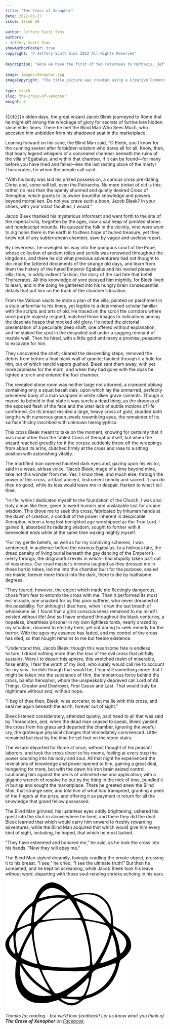 ```yaml
---
title: "The Cross of Xenophor"
date: 2022-03-27
issue: Issue 29

author: Jeffery Scott Sims
authors:
- Jeffery Scott Sims
showAuthorFooter: true
copyright: '© Jeffery Scott Sims 2022 All Rights Reserved'

description: "Here we have the first of two returnees to Mythaxis. Jeffery Scott Sims graced i23 with an entertaining blend of the noirish detective and Lovecraftian occult. This time he offers something shorter, but no less sinister: another yarn of seekers after esoteric knowledge not meant for human ken, once again delivered in a classic style."

image: images/Xenophor.jpg
imageCopyright: "The title picture was created using a Creative Commons image courtesy of [ntnvnc](https://pixabay.com/photos/art-desktop-spiral-nature-pattern-3257095/) - many thanks."

type: stock
slug: the-cross-of-xenophor
weight: 6
---
```


{{<glyph>}}I{{</glyph>}}n olden days, the great wizard Jacob Bleek journeyed to Rome that he might sift among the wreckage of glory for secrets of furtive lore hidden since elder times. There he met the Blind Man Who Sees Much, who accosted him unbidden from his shadowed seat in the marketplace.

Leaning forward on his cane, the Blind Man said, “O Bleek, you I know for the cunning seeker after forbidden wisdom who dares all for all. Know, then, that hoary legend whispers of a concealed chamber beneath the ruins of the villa of Egabalus, and within that chamber, if it can be found—for many before you have tried and failed—lies the last resting place of the martyr Thoracrates, he whom the people call saint.

“With his body was laid his prized possession, a curious cross pre-dating Christ and, some will tell, even the Patriarchs. No mere trinket of old is this; rather, no less than the openly shunned and quietly desired Cross of Xenophor, which grants to its owner bountiful knowledge and powers beyond mortal ken. Do not you crave such a boon, Jacob Bleek? In your shoes, with your intact faculties, I would.”

Jacob Bleek thanked his mysterious informant and went forth to the site of the imperial villa, forgotten by the ages, now a sad heap of jumbled stones and nondescript mounds. He quizzed the folk in the vicinity, who were wont to dig holes there in the earth in fruitless hope of buried treasure, yet they knew not of any subterranean chamber, save by vague and useless report.

By cleverness, he inveigled his way into the pompous court of the Pope, whose collection of ancient relics and scrolls was renowned throughout the kingdoms, and there he did what previous adventurers had not thought to do: read the tattered documents of the strange old days, and learn from them the history of the hated Emperor Egabalus and his reviled pleasure villa; thus, in oddly indirect fashion, the story of the sad fate that befell Thoracrates. All this knowledge of yore pleased him mightily, for Bleek lived to learn, and in the doing he gathered into his hungry brain consequential details that put him on the track of the chamber’s location.

From the Vatican vaults he stole a plan of the villa, painted on parchment in a style unfamiliar to his times, yet legible to a determined scholar familiar with the scripts and arts of old. He traced on the scroll the corridors where once purple majesty reigned, matched those images to indications among the desolate heaps that mocked old glory. He noted the pictorial presentation of a peculiarly deep shaft, one offered without explanation, and he staked the spot in the despoiled soil under a sagging remnant of marble wall. Then he hired, with a little gold and many a promise, peasants to excavate for him.

They uncovered the shaft; cleared the descending steps; removed the debris from before a final blank wall of granite; hacked through it a hole for him, out of which rancid vapors gushed. Bleek sent them away, with yet more promises for the morn, and when they had gone with the dusk he lighted a torch and entered the foul chamber.

The revealed stone room was neither large nor adorned, a cramped oblong containing only a squat basalt dais, upon which lay the unmarred, perfectly preserved body of a man wrapped in white silken grave raiments. Though a marvel to behold in that state it was surely a dead thing, as the dryness of the exposed flesh of the face and the utter lack of subtle motions of life confirmed. On its breast resided a large, heavy cross of gold, studded both lengths with numerous green jewels resembling eyes, the remainder of its surface thickly inscribed with unknown hieroglyphics.

This cross Bleek meant to take on the moment, knowing for certainty that it was none other than the fabled Cross of Xenophor itself, but when the wizard reached greedily for it the corpse suddenly threw off the wrappings from about its arms, clutched firmly at the cross and rose to a sitting position with astonishing vitality.

The mortified man opened haunted dark eyes and, gazing upon his visitor, said in a weak, airless voice, “Jacob Bleek, mage of a time beyond mine, take not this wonder from me. Yes, I know thee, and much else, through the power of this cross, artifact ancient, instrument unholy and sacred. It can do thee no good, while its loss would leave me in despair. Harken to what I tell thee.

“In life, while I dedicated myself to the foundation of the Church, I was also truly a man like thee, given to weird humors and unslakable lust for arcane wisdom. This drove me to seek this cross, fabricated by inhuman hands at the dawn of creation, a conduit of the power inherent in despicable Xenophor, whom a long lost benighted age worshipped as the True Lord. I gained it, absorbed its radiating wisdom, sought to further with it benevolent ends while at the same time waxing mighty myself.

“For my gentle beliefs, as well as for my conniving schemes, I was sentenced, in audience before the noxious Egabalus, to a hideous fate, the dread penalty of living burial beneath the gay dancing of the Emperor’s merry throngs, the disgraceful revels in which I had stupidly taken part out of weakness. Our cruel master’s minions laughed as they dressed me in these horrid robes, led me into this chamber built for the purpose, sealed me inside, forever more thrust into the dark, there to die by loathsome degrees.

“They feared, however, the object which made me fleetingly dangerous, chose from fear to entomb the cross with me. Then it performed its most evil miracle, one unasked for by this poor sufferer, who never dreamed of the possibility. For although I died here, when I drew the last breath of wholesome air, I found that a grim consciousness remained to my mind! I existed without life! And so I have endured throughout the black centuries, a hopeless, breathless prisoner in my own lightless tomb, nearly crazed by my situation, doomed to eternity here, yet not daring to seek remedy for the horror. With the ages my essence has faded, and my control of the cross has died, so that nought remains to me but feeble existence.

“Understand this, Jacob Bleek: though this wearisome fate is endless torture, I dread nothing more than the loss of the evil cross that pitifully sustains. Were I to depart this sphere, this wretched realm of miserable, false entity, I fear the wrath of my God, who surely would call me to account for my sins. Terrible though that would be, I fear still something more: that I might be taken into the substance of Him, the monstrous force behind the cross, baleful Xenophor, whom the unspeakably depraved call Lord of All Things, Creator and Destroyer, First Cause and Last. That would truly be nightmare without end, without hope.

“I beg of thee then, Bleek, wise sorcerer, to let me lie with this cross, and seal me again beneath the earth, forever out of sight.”

Bleek listened considerately, attended quietly, paid heed to all that was said by Thoracrates, and, when the dead man ceased to speak, Bleek yanked the cross from his grasp and departed the chamber, ignoring the woeful cry, the grotesque physical changes that immediately commenced. Little remained but dust by the time he set foot on the stone stairs.

The wizard departed for Rome at once, without thought of his peasant laborers, and took the cross direct to his rooms, feeling at every step the power coursing into his body and soul. All that night he experienced the revelations of knowledge and power opened to him, gaining a great deal, hungering for more, but with the dawn his iron brain seized control, cautioning him against the perils of unlimited use and application; with a gigantic wrench of resolve he put by the thing in the nick of time, bundled it in burlap and sought the marketplace. There he greeted anew the Blind Man, that strange seer, and told him of what had transpired, granting a peek of the fingers at the prize, and offering it as payment in return for all the knowledge that grand fellow possessed.

The Blind Man grinned, his lusterless eyes oddly brightening, ushered his guest into the shut-in alcove where he lived, and there they did the deal. Bleek learned that which would carry him onward to freshly rewarding adventures, while the Blind Man acquired that which would give him every kind of sight, including, he hoped, that which he most lacked.

“They have esteemed and honored me,” he said, as he took the cross into his hands. “Now they will obey me.”

The Blind Man sighed dreamily, lovingly cradling the ornate object, pressing it to his breast. “I see,” he cried, “I see the ultimate truth!” But then he screamed, and he kept on screaming, while Jacob Bleek took his leave without word, departing with those soul-rending shrieks echoing in his ears.

![Orbit-lrg](images/Orbit.svg)

*Thanks for reading - but we'd love feedback! Let us know what you think of **The Cross of Xenophor** on [Facebook](https://www.facebook.com/MythaxisMagazine/posts/451933026727695).*
